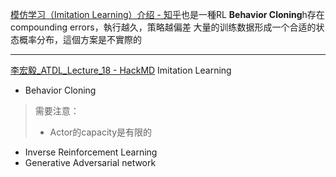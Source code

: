 [模仿学习（Imitation Learning）介绍 - 知乎](https://zhuanlan.zhihu.com/p/25688750)也是一種RL
**Behavior Cloning**h存在compounding errors，執行越久，策略越偏差
大量的训练数据形成一个合适的状态概率分布，這個方案是不實際的

---
[李宏毅_ATDL_Lecture_18 - HackMD](https://hackmd.io/@shaoeChen/SJmNmF1ES)
Imitation Learning
- Behavior Cloning
>需要注意：
>- Actor的capacity是有限的
- Inverse Reinforcement Learning
- Generative Adversarial network